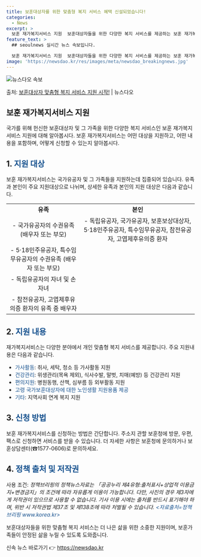 ```yaml
---
title: 보훈대상자를 위한 맞춤형 복지 서비스 혜택 신설되었습니다!
categories:
  - News
excerpt: >
  보훈 재가복지서비스 지원  보훈대상자들을 위한 다양한 복지 서비스를 제공하는 보훈 재가복지서비스 지원에 대해…
feature_text: >
  ## seoulnews 실시간 뉴스 속보입니다.

  보훈 재가복지서비스 지원  보훈대상자들을 위한 다양한 복지 서비스를 제공하는 보훈 재가복지서비스 지원에 대해…
image: 'https://newsdao.kr/res/images/meta/newsdao_breakingnews.jpg'
---
```


![뉴스다오 속보](https://newsdao.kr/res/images/meta/newsdao_breakingnews.jpg)

<p>출처: <a href="https://newsdao.kr/4304" rel="dofollow">보훈대상자 맞춤형 복지 서비스 지원 시작!</a> | 뉴스다오</p>

<h2 data-ke-size="size26">보훈 재가복지서비스 지원</h2>
<p data-ke-size="size16">국가를 위해 헌신한 보훈대상자 및 그 가족을 위한 다양한 복지 서비스인 보훈 재가복지서비스 지원에 대해 알아봅시다. 보훈 재가복지서비스는 어떤 대상을 지원하고, 어떤 내용을 포함하며, 어떻게 신청할 수 있는지 알아봅시다.</p>

<h2 data-ke-size="size24">1. <span style="color: #1a5490;">지원 대상</span></h2>
<p data-ke-size="size16">보훈 재가복지서비스는 국가유공자 및 그 가족들을 지원하는데 집중되어 있습니다. 유족과 본인이 주요 지원대상으로 나뉘며, 상세한 유족과 본인의 지원 대상은 다음과 같습니다.</p>

<table>
<tbody>
<tr>
<td style="text-align: center; height: 17px;"><b>유족</b></td>
<td style="text-align: center; height: 17px;"><b>본인</b></td>
</tr>
<tr>
<td style="text-align: center; height: 17px;">- 국가유공자의 수권유족 (배우자 또는 부모)</td>
<td style="text-align: center; height: 17px;">- 독립유공자, 국가유공자, 보훈보상대상자, 5·18민주유공자, 특수임무유공자, 참전유공자, 고엽제후유의증 환자</td>
</tr>
<tr>
<td style="text-align: center; height: 17px;">- 5·18민주유공자, 특수임무유공자의 수권유족 (배우자 또는 부모)</td>
<td style="text-align: center; height: 17px;"></td>
</tr>
<tr>
<td style="text-align: center; height: 17px;">- 독립유공자의 자녀 및 손자녀</td>
<td style="text-align: center; height: 17px;"></td>
</tr>
<tr>
<td style="text-align: center; height: 17px;">- 참전유공자, 고엽제후유의증 환자의 유족 중 배우자</td>
<td style="text-align: center; height: 17px;"></td>
</tr>
</tbody>
</table>

<h2 data-ke-size="size24">2. <span style="color: #1a5490;">지원 내용</span></h2>
<p data-ke-size="size16">재가복지서비스는 다양한 분야에서 개인 맞춤형 복지 서비스를 제공합니다. 주요 지원내용은 다음과 같습니다.</p>
<ul>
<li><span style="color: #1a5490;">가사활동</span>: 취사, 세탁, 청소 등 가사활동 지원</li>
<li><span style="color: #1a5490;">건강관리</span>: 위생관리(목욕 제외), 식사수발, 말벗, 치매(예방) 등 건강관리 지원</li>
<li><span style="color: #1a5490;">편의지원</span>: 병원동행, 산책, 심부름 등 외부활동 지원</li>
<li><span style="color: #1a5490;">고령 국가보훈대상자에 대한 노인생활 지원용품 제공</span></li>
<li><span style="color: #1a5490;">기타</span>: 지역사회 연계 복지 지원</li>
</ul>

<h2 data-ke-size="size24">3. <span style="color: #1a5490;">신청 방법</span></h2>
<p data-ke-size="size16">보훈 재가복지서비스를 신청하는 방법은 간단합니다. 주소지 관할 보훈청에 방문, 우편, 팩스로 신청하면 서비스를 받을 수 있습니다. 더 자세한 사항은 보훈청에 문의하거나 보훈상담센터(☎1577-0606)로 문의하세요.</p>

<h2 data-ke-size="size24">4. <span style="color: #1a5490;">정책 출처 및 저작권</span></h2>
<p data-ke-size="size16">사용 조건: <i>정책브리핑의 정책뉴스자료는 「공공누리 제4유형:출처표시+상업적 이용금지+변경금지」의 조건에 따라 자유롭게 이용이 가능합니다. 다만, 사진의 경우 제3자에게 저작권이 있으므로 사용할 수 없습니다. 기사 이용 시에는 출처를 반드시 표기해야 하며, 위반 시 저작권법 제37조 및 제138조에 따라 처벌될 수 있습니다. <span style="color: #1a5490;">&lt;자료출처=정책브리핑 www.korea.kr&gt;</span></i></p>

<p data-ke-size="size16">보훈대상자들을 위한 맞춤형 복지 서비스는 더 나은 삶을 위한 소중한 지원이며, 보훈가족들이 안정된 삶을 누릴 수 있도록 도와줍니다.</p> 

신속 뉴스 바로가기 👉 <a href="https://newsdao.kr" rel="dofollow">https://newsdao.kr</a>


